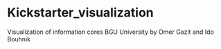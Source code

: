 # Kickstarter_visualization
Visualization of information cores BGU University
by Omer Gazit and Ido Bouhnik

